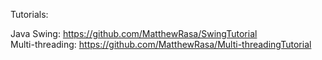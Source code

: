 Tutorials:  
  
Java Swing: https://github.com/MatthewRasa/SwingTutorial  
Multi-threading: https://github.com/MatthewRasa/Multi-threadingTutorial

